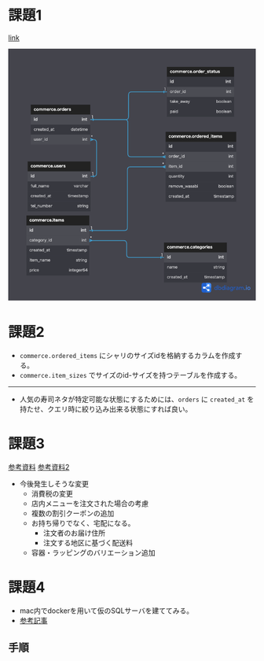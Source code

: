 # 課題1
[link](https://dbdiagram.io/d/63788278c9abfc611173cfd5)

![テーブル設計](img/pc_db-model1-lesson1.png)

# 課題2
* `commerce.ordered_items` にシャリのサイズidを格納するカラムを作成する。
* `commerce.item_sizes` でサイズのid-サイズを持つテーブルを作成する。

---
* 人気の寿司ネタが特定可能な状態にするためには、`orders` に `created_at` を持たせ、クエリ時に絞り込み出来る状態にすれば良い。

# 課題3
[参考資料](https://www.kurasushi.co.jp/takeout/)
[参考資料2](https://edokko.co.jp/mochikaeri2/index-mochikaeri2.html)

* 今後発生しそうな変更
  * 消費税の変更
  * 店内メニューを注文された場合の考慮
  * 複数の割引クーポンの追加
  * お持ち帰りでなく、宅配になる。
    * 注文者のお届け住所
    * 注文する地区に基づく配送料
  * 容器・ラッピングのバリエーション追加

# 課題4 
* mac内でdockerを用いて仮のSQLサーバを建ててみる。
* [参考記事](https://blog.interfamilia.co.jp/2022/07/06/MySQL-%E6%A4%9C%E8%A8%BC%E7%94%A8-Docker-%E7%92%B0%E5%A2%83%E3%82%92%E4%BD%BF%E3%81%A3%E3%81%A6-SQL-%E3%81%AE%E7%B7%B4%E7%BF%92%E3%82%92%E3%81%97%E3%82%88%E3%81%86/)

## 手順



